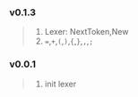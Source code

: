 ### v0.1.3
> 1. Lexer: NextToken,New
> 2. `=`,`+`,`(`,`)`,`{`,`}`,`,`,`;`
### v0.0.1
> 1. init lexer
